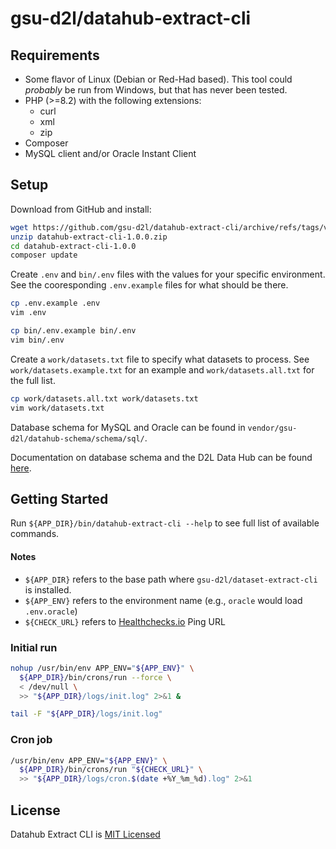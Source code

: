 # gsu-d2l/datahub-extract-cli

## Requirements
- Some flavor of Linux (Debian or Red-Had based). This tool could _probably_ be run from Windows, but that has never been tested.
- PHP (>=8.2) with the following extensions:
  - curl
  - xml
  - zip
- Composer
- MySQL client and/or Oracle Instant Client

## Setup
Download from GitHub and install:
```sh
wget https://github.com/gsu-d2l/datahub-extract-cli/archive/refs/tags/v1.0.0.zip
unzip datahub-extract-cli-1.0.0.zip
cd datahub-extract-cli-1.0.0
composer update
```

Create `.env` and `bin/.env` files with the values for your specific environment. See the cooresponding `.env.example` files for what should be there.
```sh
cp .env.example .env
vim .env

cp bin/.env.example bin/.env
vim bin/.env
```

Create a `work/datasets.txt` file to specify what datasets to process. See `work/datasets.example.txt` for an example and `work/datasets.all.txt` for the full list.
```sh
cp work/datasets.all.txt work/datasets.txt
vim work/datasets.txt
```

Database schema for MySQL and Oracle can be found in `vendor/gsu-d2l/datahub-schema/schema/sql/`.

Documentation on database schema and the D2L Data Hub can be found [here](https://documentation.brightspace.com/EN/insights/data_hub/admin/bds_intro.htm).

## Getting Started

Run `${APP_DIR}/bin/datahub-extract-cli --help` to see full list of available commands.

#### Notes
- `${APP_DIR}` refers to the base path where `gsu-d2l/dataset-extract-cli` is installed.
- `${APP_ENV}` refers to the environment name (e.g., `oracle` would load `.env.oracle`)
- `${CHECK_URL}` refers to [Healthchecks.io](https://healthchecks.io) Ping URL

### Initial run
```sh
nohup /usr/bin/env APP_ENV="${APP_ENV}" \
  ${APP_DIR}/bin/crons/run --force \
  < /dev/null \
  >> "${APP_DIR}/logs/init.log" 2>&1 &

tail -F "${APP_DIR}/logs/init.log"
```

### Cron job
```sh
/usr/bin/env APP_ENV="${APP_ENV}" \
  ${APP_DIR}/bin/crons/run "${CHECK_URL}" \
  >> "${APP_DIR}/logs/cron.$(date +%Y_%m_%d).log" 2>&1
```

## License
Datahub Extract CLI is [MIT Licensed](LICENSE)